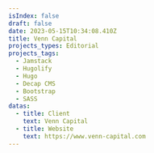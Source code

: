 ```yaml
---
isIndex: false
draft: false
date: 2023-05-15T10:34:08.410Z
title: Venn Capital
projects_types: Editorial
projects_tags:
  - Jamstack
  - Hugolify
  - Hugo
  - Decap CMS
  - Bootstrap
  - SASS
datas:
  - title: Client
    text: Venn Capital
  - title: Website
    text: https://www.venn-capital.com
---
```

